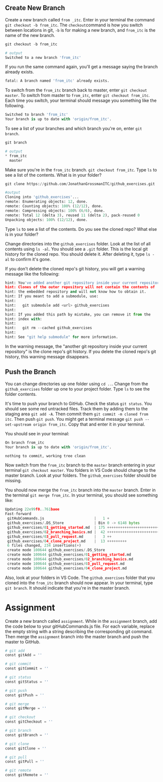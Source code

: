 ## Create New Branch

Create a new branch called `from _itc`. Enter in your terminal the command `git checkout -b from_itc`. The `checkout`command is how you switch between locations in git, `-b` is for making a new branch, and `from_itc` is the name of the new branch.

```python
git checkout -b from_itc

# output
Switched to a new branch 'from_itc'
```

If you run the same command again, you'll get a message saying the branch already exists.

```python
fatal: A branch named 'from_itc' already exists.
```

To switch from the `from_itc` branch back to master, enter `git checkout master`. To switch from master to `from_itc`, enter `git checkout from_itc`. Each time you switch, your terminal should message you something like the following.

```python
Switched to branch 'from_itc'
Your branch is up to date with 'origin/from_itc'.
```

To see a list of your branches and which branch you're on, enter `git branch`.

```python
git branch

# output
* from_itc
  master
```

Make sure you're in the `from_itc` branch. `git checkout from_itc`. Type `ls` to see a list of the contents. What is in your folder?

```python
git clone https://github.com/JonathanGrossmanITC/github_exercises.git

#output
Cloning into 'github_exercises'...
remote: Enumerating objects: 12, done.
remote: Counting objects: 100% (12/12), done.
remote: Compressing objects: 100% (6/6), done.
remote: Total 12 (delta 3), reused 11 (delta 2), pack-reused 0
Unpacking objects: 100% (12/12), done.
```

Type `ls` to see a list of the contents. Do you see the cloned repo? What else is in your folder?

Change directories into the `github_exercises` folder. Look at the list of all contents using `ls -al`. You should see a `.git` folder. This is the local git history for the cloned repo. You should delete it. After deleting it, type `ls -al` to confirm it's gone.

If you don't delete the cloned repo's git history, you will get a warning message like the following:

```python
hint: You've added another git repository inside your current repository.
hint: Clones of the outer repository will not contain the contents of
hint: the embedded repository and will not know how to obtain it.
hint: If you meant to add a submodule, use:
hint:
hint:   git submodule add <url> github_exercises
hint:
hint: If you added this path by mistake, you can remove it from the
hint: index with:
hint:
hint:   git rm --cached github_exercises
hint:
hint: See "git help submodule" for more information.
```

In the warning message, the "another git repository inside your current repository" is the clone repo's git history. If you delete the cloned repo's git history, this warning message disappears.

## Push the Branch

You can change directories up one folder using `cd ..`. Change from the `github_exercises` folder up one to your project folder. Type `ls` to see the folder contents.

It's time to push your branch to GitHub. Check the status `git status`. You should see some red untracked files. Track them by adding them to the staging area `git add -A`. Then commit them `git commit -m cloned from itc`. Then push `git push`. You might get a terminal message `git push --set-upstream origin from_itc`. Copy that and enter it in your terminal.

You should see in your terminal:

```python
On branch from_itc
Your branch is up to date with 'origin/from_itc'.

nothing to commit, working tree clean
```

Now switch from the `from_itc` branch to the `master` branch entering in your terminal `git checkout master`. You folders in VS Code should change to the master branch. Look at your folders. The `github_exercises` folder should be missing.

You should now merge the `from_itc` branch into the `master` branch. Enter in the terminal `git merge from_itc`. In your terminal, you should see something like:

```python
Updating 22e99f0..761baee
Fast-forward
 gitHubCommands.js                       |   1 +
 github_exercises/.DS_Store              | Bin 0 -> 6148 bytes
 github_exercises/01_getting_started.md  | 175 ++++++++++++++++++++++++++++++++++++++++++++++++++++++++++++++++++++++++++++++++++++++++++++++++++++++++++++++
 github_exercises/02_branching_basics.md |  42 +++++++++++++++++++++++++++
 github_exercises/03_pull_request.md     |   3 ++
 github_exercises/04_clone_project.md    |  13 +++++++++
 6 files changed, 234 insertions(+)
 create mode 100644 github_exercises/.DS_Store
 create mode 100644 github_exercises/01_getting_started.md
 create mode 100644 github_exercises/02_branching_basics.md
 create mode 100644 github_exercises/03_pull_request.md
 create mode 100644 github_exercises/04_clone_project.md
```

Also, look at your folders in VS Code. The `github_exercises` folder that you cloned into the `from_itc` branch should now appear. In your terminal, type `git branch`. It should indicate that you're in the master branch.

# Assignment

Create a new branch called `assignment`. While in the `assignment` branch, add the code below to your gitHubCommands.js file. For each variable, replace the empty string with a string describing the corresponding git command. Then merge the `assignment` branch into the master branch and push the master to GitHub.

```python
# git add
const gitAdd = ''

# git commit
const gitCommit = ''

# git status
const gitStatus = ''

# git push
const gitPush = ''

# git merge
const gitMerge = ''

# git checkout
const gitCheckout = ''

# git branch
const gitBranch = ''

# git clone
const gitClone = ''

# git pull
const gitPull = ''

# git remote
const gitRemote = ''
```
